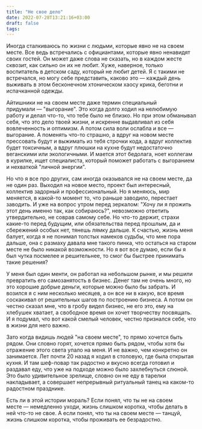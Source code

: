 ```yaml
---
title: "Не свое дело"
date: 2022-07-28T13:21:16+03:00
draft: false
tags:
---
```


Иногда сталкиваюсь по жизни с людьми, которые явно не на своем месте. Все ведь встречались с официантами, которые явно ненавидят своих гостей. Он может даже слова не сказать, но в каждом жесте сквозит, как сильно он их не любит. Хуже, наверное, только воспитатель в детском саду, который не любит детей. Я с такими не встречался, но могу себе представить, каково это — каждый день выживать в этом бесконечном хтоническом хаосу крика, беготни и испачканной одежды.

<!--more-->

Айтишники не на своем месте даже термин специальный придумали — "выгорание". Это когда долго ходил на нелюбимую работу и делал что-то, что тебе было не близко. Но при этом обманывал себя, что это дело твоей жизни, и искренне выдавливал из себя вовлеченность и оптимизм. А потом сила воли ослабла и все — выгорание. А поменять что-то страшно, а вдруг на новом месте прессовать будут и выжимать из тебя строчки кода, а вдруг коллектив будет токсичным, а вдруг плюшки на кухне будут недостаточно веганскими или экологичными. И мается этот бедолага, ноет коллегам в курилке, ищет специалиста, который поможет работать с выгоранием и нехваткой "личной энергии".

Но что я все про других, сам иногда оказывался не на своем месте, да не один раз. Выходил на новое место, проект был интересный, коллектив задорный и профессиональный. Но я меняюсь, мир меняется, в какой-то момент то, что раньше заводило, перестает заводить. И уже на вопрос утром перед зеркалом: "Хочу ли я прожить этот день именно так, как собираюсь?", невозможно ответить утвердительно, не соврав самому себе. Но что-то держит, страхи какие-то перед будущим, или обязательства перед прошлым, да и сбережений особых нет, тянешь лямку дальше. К счастью, жизнь меня балует, когда я не понимал толстых намеков судьбы, что мне пора дальше, она с размаху давала мне такого пинка, что остаться на старом месте не было никакой возможности. Но я вот все думаю, если бы я был чутка посмелее и решительнее, то смог бы быстрее принимать такие решения?

У меня был один менти, он работал на небольшом рынке, и мы решили превратить его самозанятость в бизнес. Денег там не очень много, но это хорошие добрые деньги, которые можно было бы забрать. И возился я с ним несколько месяцев, а он все ни в какую, все время соскакивал от решительных шагов по построению бизнеса. А потом он честно сказал мне, что в гробу видел бизнес, не его это, ему на хлебушек хватает, а свободное время он хочет творчеству посвящать. И я подумал, что вот какой смелый человек, честно признался себе, что в жизни для него важно.

Зато когда видишь людей "на своем месте", то прямо хочется быть рядом. Они словно горят, хочется прямо быть рядом, чтобы хотя бы отражение этого света упало на меня. И не важно, чем конкретно он занимается. Лет почти 20 назад я ходил в столовую, где была открытая кухня. И там шеф-повар так радостно и вкусно всегда готовил и раздавал еду, что уже на подходе можно было захлебнуться слюной. Это было удивительное зрелище, словно он не еду в тарелки накладывает, а совершает непрерывный ритуальный танец на каком-то радостном празднике.

Есть ли в этой истории мораль? Если понял, что ты не на своем месте — немедленно уходи, жизнь слишком коротка, чтобы делать в ней что-то не свое. А если понял, что ты на своем месте — танцуй, жизнь слишком коротка, чтобы проживать ее безрадостно.
